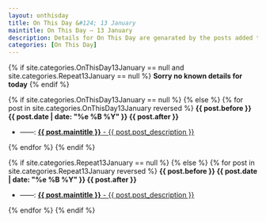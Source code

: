 ```yaml
---
layout: onthisday
title: On This Day &#124; 13 January
maintitle: On This Day — 13 January
description: Details for On This Day are genarated by the posts added to the website so the content is subject to changes/updates over time.
categories: [On This Day]
---
```


{% if site.categories.OnThisDay13January == null and site.categories.Repeat13January == null %}
<strong>Sorry no known details for today</strong>
{% endif %}

{% if site.categories.OnThisDay13January == null %}
{% else %}
{% for post in site.categories.OnThisDay13January reversed %}
<strong>{{ post.before }} {{ post.date | date: "%e %B %Y" }} {{ post.after }}</strong>
<ul>
<li> ——: <a href="{{ post.url }}"><strong>{{ post.maintitle }}</strong> - {{ post.post_description }}</a></li>
</ul>
{% endfor %}
{% endif %}

{% if site.categories.Repeat13January == null %}
{% else %}
{% for post in site.categories.Repeat13January reversed %}
<strong>{{ post.before }} {{ post.date | date: "%e %B %Y" }} {{ post.after }}</strong>
<ul>
<li> ——: <a href="{{ post.url }}"><strong>{{ post.maintitle }}</strong> - {{ post.post_description }}</a></li>
</ul>
{% endfor %}
{% endif %}

